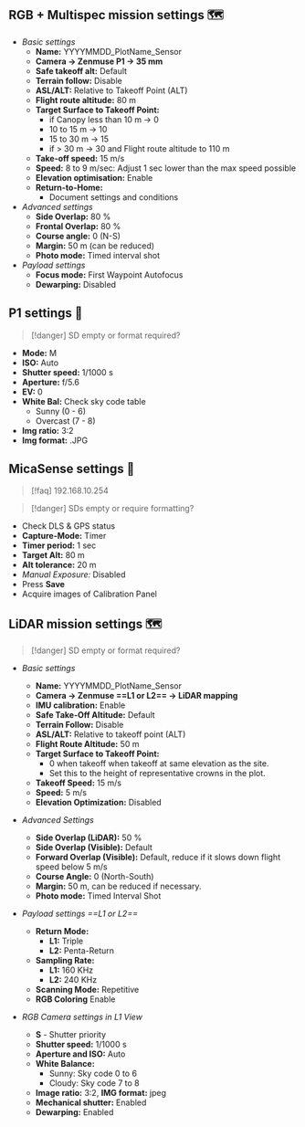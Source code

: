 ## RGB + Multispec mission settings 🗺️
- *Basic settings*
	- **Name:** YYYYMMDD_PlotName_Sensor
	- **Camera -> Zenmuse P1 -> 35 mm**
	- **Safe takeoff alt:** Default
	- **Terrain follow:** Disable
	- **ASL/ALT:** Relative to Takeoff Point (ALT)
	- **Flight route altitude:** 80 m
	- **Target Surface to Takeoff Point:**
		- if Canopy less than 10 m -> 0
		- 10 to 15 m -> 10
		- 15 to 30 m -> 15
		- if > 30 m -> 30 and Flight route altitude to 110 m
	- **Take-off speed:** 15 m/s
	- **Speed:** 8 to 9 m/sec: Adjust 1 sec lower than the max speed possible
	- **Elevation optimisation:** Enable
	- **Return-to-Home:** 
		- Document settings and conditions
- *Advanced settings*
	- **Side Overlap:** 80 %
	- **Frontal Overlap:** 80 %
	- **Course angle:** 0 (N-S)
	- **Margin:** 50 m (can be reduced)
	- **Photo mode:** Timed interval shot
- *Payload settings*
	- **Focus mode:** First Waypoint Autofocus
	- **Dewarping:** Disabled

## P1 settings 📸
>[!danger] SD empty or format required?
- **Mode:** M
- **ISO:** Auto
- **Shutter speed:** 1/1000 s
- **Aperture:** f/5.6
- **EV:** 0
- **White Bal:** Check sky code table
	- Sunny (0 - 6)
	- Overcast (7 - 8)
- **Img ratio:** 3:2
- **Img format:** .JPG

## MicaSense settings 📸
>[!faq] 192.168.10.254

>[!danger] SDs empty or require formatting?

- Check DLS & GPS status
- **Capture-Mode:** Timer
- **Timer period:** 1 sec
- **Target Alt:** 80 m
- **Alt tolerance:** 20 m
- *Manual Exposure:* Disabled
- Press **Save**
- Acquire images of Calibration Panel

## LiDAR mission settings 🗺️
>[!danger] SD empty or format required?

- *Basic settings*
	- **Name:** YYYYMMDD_PlotName_Sensor
	- **Camera -> Zenmuse ==L1 or L2== -> LiDAR mapping**
	- **IMU calibration:** Enable
	- **Safe Take-Off Altitude:** Default
	- **Terrain Follow:** Disable
	- **ASL/ALT:** Relative to takeoff point (ALT)
	- **Flight Route Altitude:** 50 m
	- **Target Surface to Takeoff Point:**
		- 0 when takeoff when takeoff at same elevation as the site.
		- Set this to the height of representative crowns in the plot.
	- **Takeoff Speed:** 15 m/s
	- **Speed:** 5 m/s
	- **Elevation Optimization:** Disabled

- *Advanced Settings*
	- **Side Overlap (LiDAR):** 50 %
	- **Side Overlap (Visible):** Default
	- **Forward Overlap (Visible):** Default, reduce if it slows down flight speed below 5 m/s
	- **Course Angle:** 0 (North-South)
	- **Margin:** 50 m, can be reduced if necessary.
	- **Photo mode:** Timed Interval Shot

- *Payload settings ==L1 or L2==*
	- **Return Mode:**
		- **L1:** Triple
		- **L2:** Penta-Return
	- **Sampling Rate:**
		- **L1:** 160 KHz
		- **L2:** 240 KHz
	- **Scanning Mode:** Repetitive
	- **RGB Coloring** Enable

- *RGB Camera settings in L1 View*
	- **S** - Shutter priority
	- **Shutter speed:** 1/1000 s
	- **Aperture and ISO:** Auto
	- **White Balance:** 
		- Sunny: Sky code 0 to 6
		- Cloudy: Sky code 7 to 8
	- **Image ratio:** 3:2, **IMG format:** jpeg
	- **Mechanical shutter:** Enabled
	- **Dewarping:** Enabled
